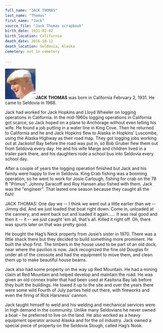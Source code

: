 ```yaml
---
full_name: "JACK THOMAS"
last_name: "Thomas"
first_name: "Jack"
source_file: "Jack Thomas scrapbook"
birth_date: 1931-02-02
birth_location: California
death_date: 2016-10-12
death_location: Seldovia, Alaska
cemetery: not in cemetery

---
```

![](../assets/images/Jack%20Thomas%20scrapbook/media/image1.jpeg)**JACK THOMAS** was born in California February 2, 1931. He came to Seldovia in 1968.

Jack had worked for Jack Hopkins and Lloyd Wheeler on logging operations
in California. In the mid-1960s logging operations in California got
scarce, so Jack hoped on a plane to Anchorage without even telling his
wife. He found a job putting in a water line in King Cove. Then he
returned to California and he and Jack Hopkins flew to Alaska in
Hopkins’ Luscombe, using the Alaska Highway as their road map. They
got logging jobs working out at Jackolof Bay before the road was put in,
so Bob Gruber flew them out from Seldovia every day. He and his wife
Marge and children lived in a trailer park there, and his daughters rode
a school bus into Seldovia every school day.

After a couple of years the logging operation finished but Jack and his
family were happy to live in Seldovia. King Crab fishing was a booming
operation, so he went to work for Josie Carlough, fishing for crab on
the 78 ft "Primus". Johnny Saracoff and Roy Hansen also fished with
them. Jack was the "engineer". That lasted one season because they
caught all the fish\!

JACK THOMAS: One day we -- I think we went out a little earlier than we
-- Jimmy did. And we just loaded that boat right down. Come in, unloaded
at the cannery, and went back out and loaded it again…... It was real
good and then it -- it -- we just caught 'em all, that's all. Killed it
right off. Oh, there was spurts later on that was pretty good.

He bought the Hag’s Neck property from Josie’s sister in 1970. There was
a little shack there but they decided to build something more prominent.
He built the shop first. The timbers in the house used to be part of an
old dock, near where the pavilion is now. Jack recognized the fine old
Douglas fir under all of the creosote and had the equipment to move
them, and clean them up to make beautiful house beams.

Jack also had some property on the way up Red Mountain. He had a mining
claim at Red Mountain and helped develop and maintain the road. He was
given an old connex trailer that had been used at Kasitsna Bay lab
before they built the buildings. He towed it up to the site and over the
years there were some wild Fourth of July parties held out there, with
fireworks and even the firing of Rick Harsness’ cannon.

Jack taught himself to weld and his welding and mechanical services were
in high demand in the community. Unlike many Seldovians he never owned a
boat – he preferred to live on the land. He also worked as a heavy
equipment operator around Alaska and for the oil industry. Jack owned a
special piece of property on the Seldovia Slough, called Hag’s Nook.
